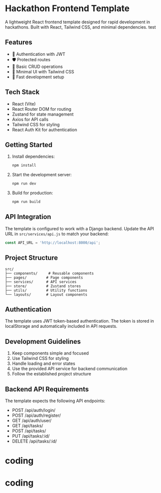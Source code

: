 # Hackathon Frontend Template

A lightweight React frontend template designed for rapid development in hackathons. Built with React, Tailwind CSS, and minimal dependencies.
test
## Features

- 🔐 Authentication with JWT
- 🛡️ Protected routes
- 📝 Basic CRUD operations
- 🎨 Minimal UI with Tailwind CSS
- 🚀 Fast development setup

## Tech Stack

- React (Vite)
- React Router DOM for routing
- Zustand for state management
- Axios for API calls
- Tailwind CSS for styling
- React Auth Kit for authentication

## Getting Started

1. Install dependencies:
   ```bash
   npm install
   ```

2. Start the development server:
   ```bash
   npm run dev
   ```

3. Build for production:
   ```bash
   npm run build
   ```

## API Integration

The template is configured to work with a Django backend. Update the API URL in `src/services/api.js` to match your backend:

```javascript
const API_URL = 'http://localhost:8000/api';
```

## Project Structure

```
src/
├── components/     # Reusable components
├── pages/         # Page components
├── services/      # API services
├── store/         # Zustand stores
├── utils/         # Utility functions
└── layouts/       # Layout components
```

## Authentication

The template uses JWT token-based authentication. The token is stored in localStorage and automatically included in API requests.

## Development Guidelines

1. Keep components simple and focused
2. Use Tailwind CSS for styling
3. Handle loading and error states
4. Use the provided API service for backend communication
5. Follow the established project structure

## Backend API Requirements

The template expects the following API endpoints:

- POST /api/auth/login/
- POST /api/auth/register/
- GET /api/auth/user/
- GET /api/tasks/
- POST /api/tasks/
- PUT /api/tasks/:id/
- DELETE /api/tasks/:id/
# coding
# coding
